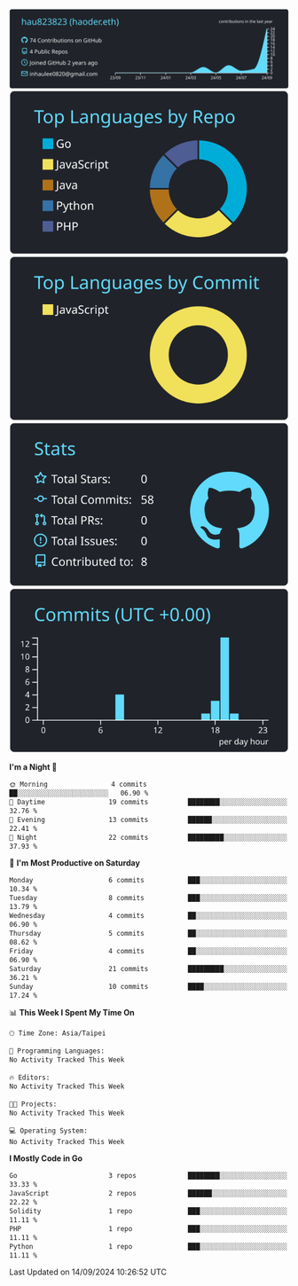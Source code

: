 [![](https://raw.githubusercontent.com/hau823823/hau823823/master/profile-summary-card-output/react/0-profile-details.svg)](https://github.com/vn7n24fzkq/github-profile-summary-cards)
[![](https://raw.githubusercontent.com/hau823823/hau823823/master/profile-summary-card-output/react/1-repos-per-language.svg)](https://github.com/vn7n24fzkq/github-profile-summary-cards) [![](https://raw.githubusercontent.com/hau823823/hau823823/master/profile-summary-card-output/react/2-most-commit-language.svg)](https://github.com/vn7n24fzkq/github-profile-summary-cards)
[![](https://raw.githubusercontent.com/hau823823/hau823823/master/profile-summary-card-output/react/3-stats.svg)](https://github.com/vn7n24fzkq/github-profile-summary-cards) [![](https://raw.githubusercontent.com/hau823823/hau823823/master/profile-summary-card-output/react/4-productive-time.svg)](https://github.com/vn7n24fzkq/github-profile-summary-cards)

<!--START_SECTION:waka-->
**I'm a Night 🦉** 

```text
🌞 Morning                4 commits           ██░░░░░░░░░░░░░░░░░░░░░░░   06.90 % 
🌆 Daytime                19 commits          ████████░░░░░░░░░░░░░░░░░   32.76 % 
🌃 Evening                13 commits          ██████░░░░░░░░░░░░░░░░░░░   22.41 % 
🌙 Night                  22 commits          █████████░░░░░░░░░░░░░░░░   37.93 % 
```
📅 **I'm Most Productive on Saturday** 

```text
Monday                   6 commits           ███░░░░░░░░░░░░░░░░░░░░░░   10.34 % 
Tuesday                  8 commits           ███░░░░░░░░░░░░░░░░░░░░░░   13.79 % 
Wednesday                4 commits           ██░░░░░░░░░░░░░░░░░░░░░░░   06.90 % 
Thursday                 5 commits           ██░░░░░░░░░░░░░░░░░░░░░░░   08.62 % 
Friday                   4 commits           ██░░░░░░░░░░░░░░░░░░░░░░░   06.90 % 
Saturday                 21 commits          █████████░░░░░░░░░░░░░░░░   36.21 % 
Sunday                   10 commits          ████░░░░░░░░░░░░░░░░░░░░░   17.24 % 
```


📊 **This Week I Spent My Time On** 

```text
🕑︎ Time Zone: Asia/Taipei

💬 Programming Languages: 
No Activity Tracked This Week

🔥 Editors: 
No Activity Tracked This Week

🐱‍💻 Projects: 
No Activity Tracked This Week

💻 Operating System: 
No Activity Tracked This Week
```

**I Mostly Code in Go** 

```text
Go                       3 repos             ████████░░░░░░░░░░░░░░░░░   33.33 % 
JavaScript               2 repos             ██████░░░░░░░░░░░░░░░░░░░   22.22 % 
Solidity                 1 repo              ███░░░░░░░░░░░░░░░░░░░░░░   11.11 % 
PHP                      1 repo              ███░░░░░░░░░░░░░░░░░░░░░░   11.11 % 
Python                   1 repo              ███░░░░░░░░░░░░░░░░░░░░░░   11.11 % 
```




 Last Updated on 14/09/2024 10:26:52 UTC
<!--END_SECTION:waka-->
